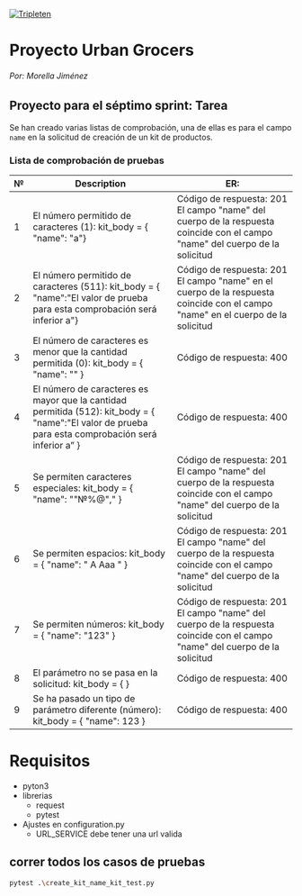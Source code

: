 [![Tripleten](https://id.tripleten.com/resources/2jrb4/login/practicum-keycloakify/build/favicon-32x32.png)]()
# Proyecto Urban Grocers 
###### Por: Morella Jiménez 

## Proyecto para el séptimo sprint: Tarea
Se han creado varias listas de comprobación,
una de ellas es para el campo ```name``` en la solicitud de creación de un kit de productos.

### Lista de comprobación de pruebas 


| №  | Description  | ER:                     | 
|----|--------------|-------------------------|
|1	| El número permitido de caracteres (1): kit_body = { "name": "a"}| 	Código de respuesta: 201 El campo "name" del cuerpo de la respuesta coincide con el campo "name" del cuerpo de la solicitud |
|2	| El número permitido de caracteres (511): kit_body = { "name":"El valor de prueba para esta comprobación será inferior a"}| Código de respuesta: 201 El campo "name" en el cuerpo de la respuesta coincide con el campo "name" en el cuerpo de la solicitud |
|3	| El número de caracteres es menor que la cantidad permitida (0): kit_body = { "name": "" }| Código de respuesta: 400 |
|4	|El número de caracteres es mayor que la cantidad permitida (512): kit_body = { "name":"El valor de prueba para esta comprobación será inferior a” }| 	Código de respuesta: 400 |
|5	|Se permiten caracteres especiales: kit_body = { "name": ""№%@"," }| Código de respuesta: 201 El campo "name" del cuerpo de la respuesta coincide con el campo "name" del cuerpo de la solicitud |
|6	|Se permiten espacios: kit_body = { "name": " A Aaa " }| Código de respuesta: 201 El campo "name" del cuerpo de la respuesta coincide con el campo "name" del cuerpo de la solicitud |
|7	|Se permiten números: kit_body = { "name": "123" }| Código de respuesta: 201 El campo "name" del cuerpo de la respuesta coincide con el campo "name" del cuerpo de la solicitud |
|8	|El parámetro no se pasa en la solicitud: kit_body = { }| Código de respuesta: 400|
|9	|Se ha pasado un tipo de parámetro diferente (número): kit_body = { "name": 123 }| 	Código de respuesta: 400 |

# Requisitos

- pyton3
- librerias 
  - request
  - pytest
- Ajustes en configuration.py
  - URL_SERVICE debe tener una url valida

## correr todos los casos de pruebas
```sh
pytest .\create_kit_name_kit_test.py
```